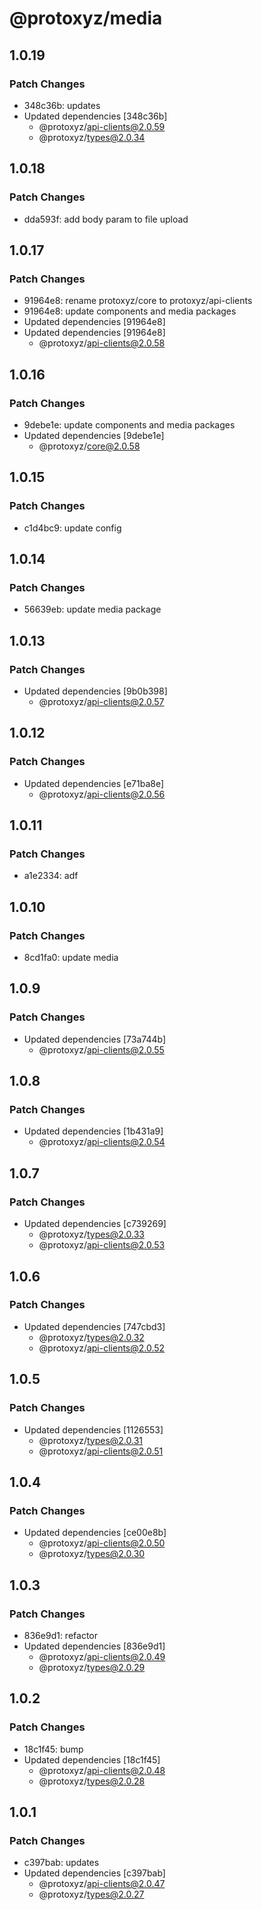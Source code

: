 # @protoxyz/media

## 1.0.19

### Patch Changes

- 348c36b: updates
- Updated dependencies [348c36b]
  - @protoxyz/api-clients@2.0.59
  - @protoxyz/types@2.0.34

## 1.0.18

### Patch Changes

- dda593f: add body param to file upload

## 1.0.17

### Patch Changes

- 91964e8: rename protoxyz/core to protoxyz/api-clients
- 91964e8: update components and media packages
- Updated dependencies [91964e8]
- Updated dependencies [91964e8]
  - @protoxyz/api-clients@2.0.58

## 1.0.16

### Patch Changes

- 9debe1e: update components and media packages
- Updated dependencies [9debe1e]
  - @protoxyz/core@2.0.58

## 1.0.15

### Patch Changes

- c1d4bc9: update config

## 1.0.14

### Patch Changes

- 56639eb: update media package

## 1.0.13

### Patch Changes

- Updated dependencies [9b0b398]
  - @protoxyz/api-clients@2.0.57

## 1.0.12

### Patch Changes

- Updated dependencies [e71ba8e]
  - @protoxyz/api-clients@2.0.56

## 1.0.11

### Patch Changes

- a1e2334: adf

## 1.0.10

### Patch Changes

- 8cd1fa0: update media

## 1.0.9

### Patch Changes

- Updated dependencies [73a744b]
  - @protoxyz/api-clients@2.0.55

## 1.0.8

### Patch Changes

- Updated dependencies [1b431a9]
  - @protoxyz/api-clients@2.0.54

## 1.0.7

### Patch Changes

- Updated dependencies [c739269]
  - @protoxyz/types@2.0.33
  - @protoxyz/api-clients@2.0.53

## 1.0.6

### Patch Changes

- Updated dependencies [747cbd3]
  - @protoxyz/types@2.0.32
  - @protoxyz/api-clients@2.0.52

## 1.0.5

### Patch Changes

- Updated dependencies [1126553]
  - @protoxyz/types@2.0.31
  - @protoxyz/api-clients@2.0.51

## 1.0.4

### Patch Changes

- Updated dependencies [ce00e8b]
  - @protoxyz/api-clients@2.0.50
  - @protoxyz/types@2.0.30

## 1.0.3

### Patch Changes

- 836e9d1: refactor
- Updated dependencies [836e9d1]
  - @protoxyz/api-clients@2.0.49
  - @protoxyz/types@2.0.29

## 1.0.2

### Patch Changes

- 18c1f45: bump
- Updated dependencies [18c1f45]
  - @protoxyz/api-clients@2.0.48
  - @protoxyz/types@2.0.28

## 1.0.1

### Patch Changes

- c397bab: updates
- Updated dependencies [c397bab]
  - @protoxyz/api-clients@2.0.47
  - @protoxyz/types@2.0.27
